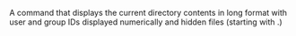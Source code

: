A command that displays the current directory contents in long format with user and group IDs displayed numerically and hidden files (starting with .)
